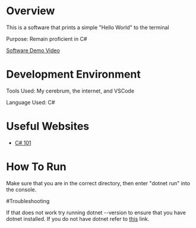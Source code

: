 # Overview


This is a software that prints a simple "Hello World" to the terminal

Purpose: Remain proficient in C#

[Software Demo Video](https://youtu.be/HMHRF_4cZ4g)

# Development Environment

Tools Used: My cerebrum, the internet, and VSCode

Language Used: C#

# Useful Websites

* [C# 101](https://learn.microsoft.com/en-us/shows/csharp-for-beginners/)

# How To Run

Make sure that you are in the correct directory, then enter "dotnet run" into the console.

#Troubleshooting

If that does not work try running dotnet --version to ensure that you have dotnet installed. If you do not have dotnet refer to [this](https://learn.microsoft.com/en-us/dotnet/core/install/) link.
